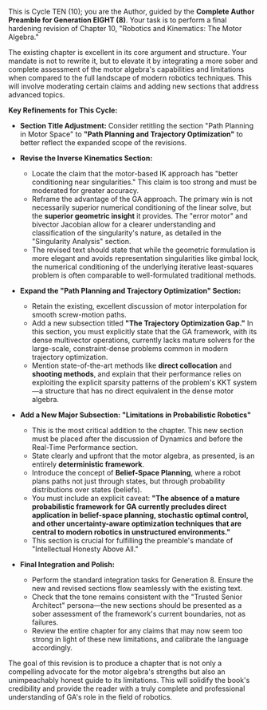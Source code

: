 This is Cycle TEN (10); you are the Author, guided by the **Complete Author Preamble for Generation EIGHT (8)**. Your task is to perform a final hardening revision of Chapter 10, "Robotics and Kinematics: The Motor Algebra."

The existing chapter is excellent in its core argument and structure. Your mandate is not to rewrite it, but to elevate it by integrating a more sober and complete assessment of the motor algebra's capabilities and limitations when compared to the full landscape of modern robotics techniques. This will involve moderating certain claims and adding new sections that address advanced topics.

**Key Refinements for This Cycle:**

* **Section Title Adjustment:** Consider retitling the section "Path Planning in Motor Space" to **"Path Planning and Trajectory Optimization"** to better reflect the expanded scope of the revisions.

* **Revise the Inverse Kinematics Section:**
    * Locate the claim that the motor-based IK approach has "better conditioning near singularities." This claim is too strong and must be moderated for greater accuracy.
    * Reframe the advantage of the GA approach. The primary win is not necessarily superior numerical conditioning of the linear solve, but the **superior geometric insight** it provides. The "error motor" and bivector Jacobian allow for a clearer understanding and classification of the singularity's nature, as detailed in the "Singularity Analysis" section.
    * The revised text should state that while the geometric formulation is more elegant and avoids representation singularities like gimbal lock, the numerical conditioning of the underlying iterative least-squares problem is often comparable to well-formulated traditional methods.

* **Expand the "Path Planning and Trajectory Optimization" Section:**
    * Retain the existing, excellent discussion of motor interpolation for smooth screw-motion paths.
    * Add a new subsection titled **"The Trajectory Optimization Gap."** In this section, you must explicitly state that the GA framework, with its dense multivector operations, currently lacks mature solvers for the large-scale, constraint-dense problems common in modern trajectory optimization.
    * Mention state-of-the-art methods like **direct collocation** and **shooting methods**, and explain that their performance relies on exploiting the explicit sparsity patterns of the problem's KKT system—a structure that has no direct equivalent in the dense motor algebra.

* **Add a New Major Subsection: "Limitations in Probabilistic Robotics"**
    * This is the most critical addition to the chapter. This new section must be placed after the discussion of Dynamics and before the Real-Time Performance section.
    * State clearly and upfront that the motor algebra, as presented, is an entirely **deterministic framework**.
    * Introduce the concept of **Belief-Space Planning**, where a robot plans paths not just through states, but through probability distributions over states (beliefs).
    * You must include an explicit caveat: **"The absence of a mature probabilistic framework for GA currently precludes direct application in belief-space planning, stochastic optimal control, and other uncertainty-aware optimization techniques that are central to modern robotics in unstructured environments."**
    * This section is crucial for fulfilling the preamble's mandate of "Intellectual Honesty Above All."

* **Final Integration and Polish:**
    * Perform the standard integration tasks for Generation 8. Ensure the new and revised sections flow seamlessly with the existing text.
    * Check that the tone remains consistent with the "Trusted Senior Architect" persona—the new sections should be presented as a sober assessment of the framework's current boundaries, not as failures.
    * Review the entire chapter for any claims that may now seem too strong in light of these new limitations, and calibrate the language accordingly.

The goal of this revision is to produce a chapter that is not only a compelling advocate for the motor algebra's strengths but also an unimpeachably honest guide to its limitations. This will solidify the book's credibility and provide the reader with a truly complete and professional understanding of GA's role in the field of robotics.
